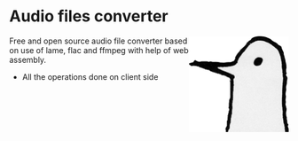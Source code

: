 # Audio files converter

<img src="./readme.png" align="right"
     alt="Size Limit logo by Anton Lovchikov" width="180" height="173">

Free and open source audio file converter based on use of lame, flac and ffmpeg with help of web assembly.

* All the operations done on client side